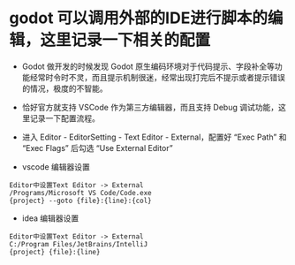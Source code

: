 # godot 可以调用外部的IDE进行脚本的编辑，这里记录一下相关的配置

- Godot 做开发的时候发现 Godot 原生编码环境对于代码提示、字段补全等功能经常时令时不灵，而且提示机制很迷，经常出现打完后不提示或者提示错误的情况，极度的不智能。
- 恰好官方就支持 VSCode 作为第三方编辑器，而且支持 Debug 调试功能，这里记录一下配置流程。
  
- 进入 Editor - EditorSetting - Text Editor - External，配置好 “Exec Path” 和 “Exec Flags” 后勾选 “Use External Editor”

- vscode 编辑器设置

```
Editor中设置Text Editor -> External
/Programs/Microsoft VS Code/Code.exe
{project} --goto {file}:{line}:{col}
```

- idea 编辑器设置

```
Editor中设置Text Editor -> External
C:/Program Files/JetBrains/IntelliJ
{project} {file}:{line}
```

